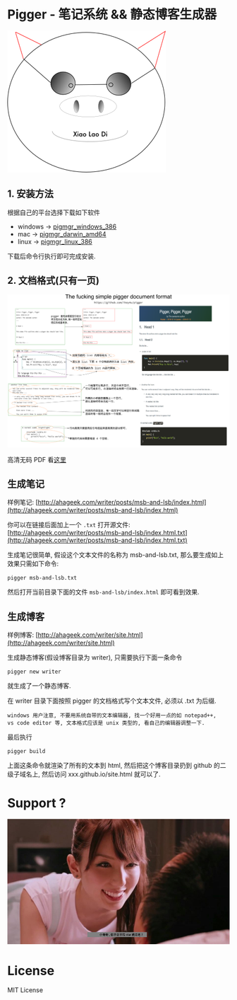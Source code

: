 # Pigger - 笔记系统 && 静态博客生成器

![](./docs/logo.png)

## 1. 安装方法

根据自己的平台选择下载如下软件

- windows → [pigmgr_windows_386](https://github.com/ikey4u/pigger/releases/download/v1.0.4/pigmgr_windows_386.exe)
- mac → [pigmgr_darwin_amd64](https://github.com/ikey4u/pigger/releases/download/v1.0.4/pigmgr_darwin_amd64)
- linux → [pigmgr_linux_386](https://github.com/ikey4u/pigger/releases/download/v1.0.4/pigmgr_linux_386)


下载后命令行执行即可完成安装.


## 2. 文档格式(只有一页)

![](./docs/demodoc.png)
    
高清无码 PDF 看[这里](https://raw.githubusercontent.com/ikey4u/pigger/master/docs/demodoc.pdf)

## 生成笔记

样例笔记: [http://ahageek.com/writer/posts/msb-and-lsb/index.html](http://ahageek.com/writer/posts/msb-and-lsb/index.html)

你可以在链接后面加上一个 `.txt` 打开源文件:
[http://ahageek.com/writer/posts/msb-and-lsb/index.html.txt](http://ahageek.com/writer/posts/msb-and-lsb/index.html.txt) 

生成笔记很简单, 假设这个文本文件的名称为 msb-and-lsb.txt,  那么要生成如上效果只需如下命令:

    pigger msb-and-lsb.txt

然后打开当前目录下面的文件 `msb-and-lsb/index.html` 即可看到效果.

## 生成博客

样例博客: [http://ahageek.com/writer/site.html](http://ahageek.com/writer/site.html)

生成静态博客(假设博客目录为 writer), 只需要执行下面一条命令

    pigger new writer

就生成了一个静态博客.

在 writer 目录下面按照 pigger 的文档格式写个文本文件, 必须以 .txt 为后缀.

    windows 用户注意, 不要用系统自带的文本编辑器, 找一个好用一点的如 notepad++,
    vs code editor 等, 文本格式应该是 unix 类型的, 看自己的编辑器调整一下.

最后执行

    pigger build

上面这条命令就渲染了所有的文本到 html,
然后把这个博客目录扔到 github 的二级子域名上,
然后访问 xxx.github.io/site.html 就可以了.

# Support ?

![](./docs/givestar.png)

# License

MIT License
